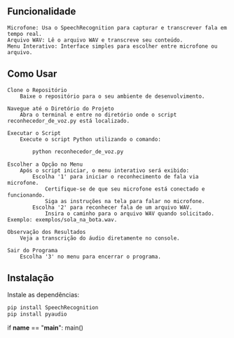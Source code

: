 ## Funcionalidade

    Microfone: Usa o SpeechRecognition para capturar e transcrever fala em tempo real.
    Arquivo WAV: Lê o arquivo WAV e transcreve seu conteúdo.
    Menu Interativo: Interface simples para escolher entre microfone ou arquivo.
    
## Como Usar

    Clone o Repositório
        Baixe o repositório para o seu ambiente de desenvolvimento.

    Navegue até o Diretório do Projeto
        Abra o terminal e entre no diretório onde o script reconhecedor_de_voz.py está localizado.

    Executar o Script
        Execute o script Python utilizando o comando:
```python
        python reconhecedor_de_voz.py
```
    Escolher a Opção no Menu
        Após o script iniciar, o menu interativo será exibido:
            Escolha '1' para iniciar o reconhecimento de fala via microfone.
                Certifique-se de que seu microfone está conectado e funcionando.
                Siga as instruções na tela para falar no microfone.
            Escolha '2' para reconhecer fala de um arquivo WAV.
                Insira o caminho para o arquivo WAV quando solicitado. Exemplo: exemplos/sola_na_bota.wav.

    Observação dos Resultados
        Veja a transcrição do áudio diretamente no console.

    Sair do Programa
        Escolha '3' no menu para encerrar o programa.

## Instalação

Instale as dependências:
```python
pip install SpeechRecognition
pip install pyaudio
```

if __name__ == "__main__":
    main()
